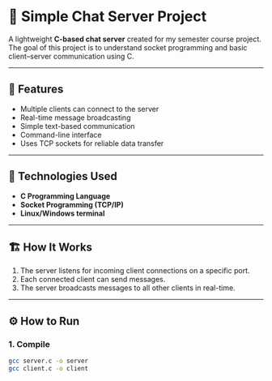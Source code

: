 # 💬 Simple Chat Server Project

A lightweight **C-based chat server** created for my semester course project.  
The goal of this project is to understand socket programming and basic client–server communication using C.

---

## 🚀 Features
- Multiple clients can connect to the server
- Real-time message broadcasting
- Simple text-based communication
- Command-line interface
- Uses TCP sockets for reliable data transfer

---

## 🧰 Technologies Used
- **C Programming Language**
- **Socket Programming (TCP/IP)**
- **Linux/Windows terminal**

---

## 🏗️ How It Works
1. The server listens for incoming client connections on a specific port.
2. Each connected client can send messages.
3. The server broadcasts messages to all other clients in real-time.

---

## ⚙️ How to Run

### 1. Compile
```bash
gcc server.c -o server
gcc client.c -o client
